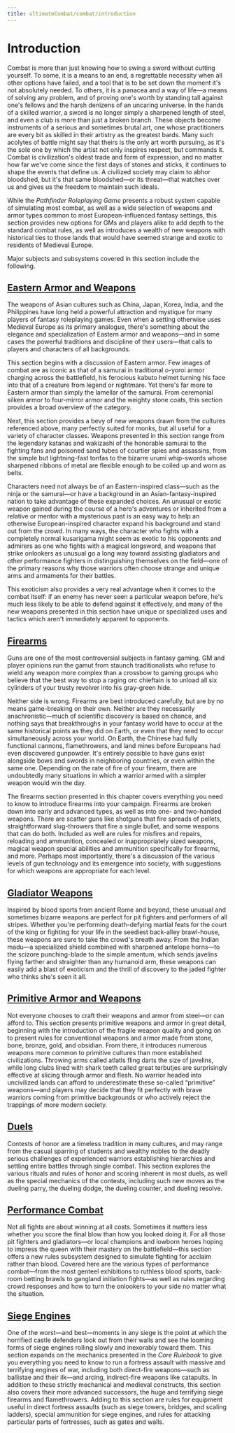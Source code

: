 ```yaml
---
title: ultimateCombat/combat/introduction
---
```

# Introduction

Combat is more than just knowing how to swing a sword without cutting yourself. To some, it is a means to an end, a regrettable necessity when all other options have failed, and a tool that is to be set down the moment it's not absolutely needed. To others, it is a panacea and a way of life—a means of solving any problem, and of proving one's worth by standing tall against one's fellows and the harsh denizens of an uncaring universe. In the hands of a skilled warrior, a sword is no longer simply a sharpened length of steel, and even a club is more than just a broken branch. These objects become instruments of a serious and sometimes brutal art, one whose practitioners are every bit as skilled in their artistry as the greatest bards. Many such acolytes of battle might say that theirs is the only art worth pursuing, as it's the sole one by which the artist not only inspires respect, but commands it. Combat is civilization's oldest trade and form of expression, and no matter how far we've come since the first days of stones and sticks, it continues to shape the events that define us. A civilized society may claim to abhor bloodshed, but it's that same bloodshed—or its threat—that watches over us and gives us the freedom to maintain such ideals.

While the _Pathfinder Roleplaying Game_ presents a robust system capable of simulating most combat, as well as a wide selection of weapons and armor types common to most European-influenced fantasy settings, this section provides new options for GMs and players alike to add depth to the standard combat rules, as well as introduces a wealth of new weapons with historical ties to those lands that would have seemed strange and exotic to residents of Medieval Europe.

Major subjects and subsystems covered in this section include the following.

## [Eastern Armor and Weapons](ultimateCombat/combat/easternArmorAndWeapons)

The weapons of Asian cultures such as China, Japan, Korea, India, and the Philippines have long held a powerful attraction and mystique for many players of fantasy roleplaying games. Even when a setting otherwise uses Medieval Europe as its primary analogue, there's something about the elegance and specialization of Eastern armor and weapons—and in some cases the powerful traditions and discipline of their users—that calls to players and characters of all backgrounds.

This section begins with a discussion of Eastern armor. Few images of combat are as iconic as that of a samurai in traditional o-yoroi armor charging across the battlefield, his ferocious kabuto helmet turning his face into that of a creature from legend or nightmare. Yet there's far more to Eastern armor than simply the lamellar of the samurai. From ceremonial silken armor to four-mirror armor and the weighty stone coats, this section provides a broad overview of the category.

Next, this section provides a bevy of new weapons drawn from the cultures referenced above, many perfectly suited for monks, but all useful for a variety of character classes. Weapons presented in this section range from the legendary katanas and wakizashi of the honorable samurai to the fighting fans and poisoned sand tubes of courtier spies and assassins, from the simple but lightning-fast tonfas to the bizarre urumi whip-swords whose sharpened ribbons of metal are flexible enough to be coiled up and worn as belts.

Characters need not always be of an Eastern-inspired class—such as the ninja or the samurai—or have a background in an Asian-fantasy-inspired nation to take advantage of these expanded choices. An unusual or exotic weapon gained during the course of a hero's adventures or inherited from a relative or mentor with a mysterious past is an easy way to help an otherwise European-inspired character expand his background and stand out from the crowd. In many ways, the character who fights with a completely normal kusarigama might seem as exotic to his opponents and admirers as one who fights with a magical longsword, and weapons that strike onlookers as unusual go a long way toward assisting gladiators and other performance fighters in distinguishing themselves on the field—one of the primary reasons why those warriors often choose strange and unique arms and armaments for their battles.

This exoticism also provides a very real advantage when it comes to the combat itself: if an enemy has never seen a particular weapon before, he's much less likely to be able to defend against it effectively, and many of the new weapons presented in this section have unique or specialized uses and tactics which aren't immediately apparent to opponents.

## [Firearms](ultimateCombat/combat/firearms)

Guns are one of the most controversial subjects in fantasy gaming. GM and player opinions run the gamut from staunch traditionalists who refuse to wield any weapon more complex than a crossbow to gaming groups who believe that the best way to stop a raging orc chieftain is to unload all six cylinders of your trusty revolver into his gray-green hide.

Neither side is wrong. Firearms are best introduced carefully, but are by no means game-breaking on their own. Neither are they necessarily anachronistic—much of scientific discovery is based on chance, and nothing says that breakthroughs in your fantasy world have to occur at the same historical points as they did on Earth, or even that they need to occur simultaneously across your world. On Earth, the Chinese had fully functional cannons, flamethrowers, and land mines before Europeans had even discovered gunpowder. It's entirely possible to have guns exist alongside bows and swords in neighboring countries, or even within the same one. Depending on the rate of fire of your firearm, there are undoubtedly many situations in which a warrior armed with a simpler weapon would win the day.

The firearms section presented in this chapter covers everything you need to know to introduce firearms into your campaign. Firearms are broken down into early and advanced types, as well as into one- and two-handed weapons. There are scatter guns like shotguns that fire spreads of pellets, straightforward slug-throwers that fire a single bullet, and some weapons that can do both. Included as well are rules for misfires and repairs, reloading and ammunition, concealed or inappropriately sized weapons, magical weapon special abilities and ammunition specifically for firearms, and more. Perhaps most importantly, there's a discussion of the various levels of gun technology and its emergence into society, with suggestions for which weapons are appropriate for each level.

## [Gladiator Weapons](ultimateCombat/combat/gladiatorWeapons)

Inspired by blood sports from ancient Rome and beyond, these unusual and sometimes bizarre weapons are perfect for pit fighters and performers of all stripes. Whether you're performing death-defying martial feats for the court of the king or fighting for your life in the seediest back-alley brawl-house, these weapons are sure to take the crowd's breath away. From the Indian madu—a specialized shield combined with sharpened antelope horns—to the scizore punching-blade to the simple amentum, which sends javelins flying farther and straighter than any humanoid arm, these weapons can easily add a blast of exoticism and the thrill of discovery to the jaded fighter who thinks she's seen it all.

## [Primitive Armor and Weapons](ultimateCombat/combat/primitiveArmorAndWeapons)

Not everyone chooses to craft their weapons and armor from steel—or can afford to. This section presents primitive weapons and armor in great detail, beginning with the introduction of the fragile weapon quality and going on to present rules for conventional weapons and armor made from stone, bone, bronze, gold, and obsidian. From there, it introduces numerous weapons more common to primitive cultures than more established civilizations. Throwing arms called atlatls fling darts the size of javelins, while long clubs lined with shark teeth called great terbutjes are surprisingly effective at slicing through armor and flesh. No warrior headed into uncivilized lands can afford to underestimate these so-called “primitive” weapons—and players may decide that they fit perfectly with brave warriors coming from primitive backgrounds or who actively reject the trappings of more modern society.

## [Duels](ultimateCombat/combat/duels)

Contests of honor are a timeless tradition in many cultures, and may range from the casual sparring of students and wealthy nobles to the deadly serious challenges of experienced warriors establishing hierarchies and settling entire battles through single combat. This section explores the various rituals and rules of honor and scoring inherent in most duels, as well as the special mechanics of the contests, including such new moves as the dueling parry, the dueling dodge, the dueling counter, and dueling resolve.

## [Performance Combat](ultimateCombat/combat/performanceCombat)

Not all fights are about winning at all costs. Sometimes it matters less whether you score the final blow than how you looked doing it. For all those pit fighters and gladiators—or local champions and lowborn heroes hoping to impress the queen with their mastery on the battlefield—this section offers a new rules subsystem designed to simulate fighting for acclaim rather than blood. Covered here are the various types of performance combat—from the most genteel exhibitions to ruthless blood sports, back-room betting brawls to gangland initiation fights—as well as rules regarding crowd responses and how to turn the onlookers to your side no matter what the situation.

## [Siege Engines](ultimateCombat/combat/siegeEngines)

One of the worst—and best—moments in any siege is the point at which the horrified castle defenders look out from their walls and see the looming forms of siege engines rolling slowly and inexorably toward them. This section expands on the mechanics presented in the _Core Rulebook_ to give you everything you need to know to run a fortress assault with massive and terrifying engines of war, including both direct-fire weapons—such as ballistae and their ilk—and arcing, indirect-fire weapons like catapults. In addition to these strictly mechanical and medieval constructs, this section also covers their more advanced successors, the huge and terrifying siege firearms and flamethrowers. Adding to this section are rules for equipment useful in direct fortress assaults (such as siege towers, bridges, and scaling ladders), special ammunition for siege engines, and rules for attacking particular parts of fortresses, such as gates and walls.

